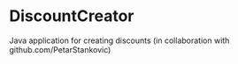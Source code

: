# DiscountCreator
Java application for creating discounts (in collaboration with github.com/PetarStankovic)
